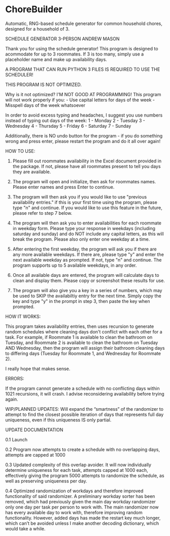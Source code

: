 # ChoreBuilder
Automatic, RNG-based schedule generator for common household chores, designed for a household of 3.

SCHEDULE GENERATOR 3-PERSON
ANDREW MASON

Thank you for using the schedule generator!
This program is designed to acommodate for up to 3 roommates. If 3 is too many,
simply use a placeholder name and make up availability days.

A PROGRAM THAT CAN RUN PYTHON 3 FILES IS REQUIRED TO USE THE SCHEDULER!

THIS PROGRAM IS NOT OPTIMIZED.

Why is it not optimized? I'M NOT GOOD AT PROGRAMMING!
This program will not work properly if you:
    - Use capital letters for days of the week
    - Misspell days of the week whatsoever

In order to avoid excess typing and headaches, I suggest you use numbers 
instead of typing out days of the week:
1 - Monday
2 - Tuesday
3 - Wednesday
4 - Thursday
5 - Friday
6 - Saturday
7 - Sunday

Additionally, there is NO undo button for the program - if you do something
wrong and press enter, please restart the program and do it all over again!

HOW TO USE:

1. Please fill out roommates availability in the Excel document provided in
the package. If not, please have all roommates present to tell you days they
are available.

2. The program will open and initialize, then ask for roommates names. Please
enter names and press Enter to continue.

3. The program will then ask you if you would like to use "previous availability
entries." if this is your first time using the program, please type "n" and
continue. If you would like to use this feature in the future, please refer to
step 7 below.

4. The program will then ask you to enter availabilities for each roommate in
weekday form. Please type your response in weekdays (including saturday and
sunday) and do NOT include any capital letters, as this will break the program.
Please also only enter one weekday at a time.

5. After entering the first weekday, the program will ask you if there are any
more available weekdays. If there are, please type "y" and enter the next
available weekday as prompted. If not, type "n" and continue. The program
supports up to 5 available weekdays, in any order.

6. Once all available days are entered, the program will calculate days to
clean and display them. Please copy or screenshot these results for use.

7. The program will also give you a key in a series of numbers, which may be
used to SKIP the availabiltiy entry for the next time. Simply copy the key and
type "y" in the prompt in step 3, then paste the key when prompted.

HOW IT WORKS:

This program takes availability entries, then uses recursion to generate random
schedules where cleaning days don't conflict with each other for a task.
For example, if Roommate 1 is available to clean the bathroom on Tuesday, and
Roommate 2 is available to clean the bathroom on Tuesday AND Wednesday, then
the program will assign their bathroom cleaning days to differing days (Tuesday
for Roommate 1, and Wednesday for Roommate 2).

I really hope that makes sense.

ERRORS:

If the program cannot generate a schedule with no conflicting days within
1021 recursions, it will crash. I advise reconsidering availability before
trying again.

WIP/PLANNED UPDATES:
Will expand the “smartness” of the randomizer to attempt to find the 
closest possible iteration of days that represents full day uniqueness, 
even if this uniqueness IS only partial.

UPDATE DOCUMENTATION

0.1 Launch

0.2 Program now attempts to create a schedule with no overlapping days,
attempts are capped at 1000

0.3 Updated complexity of this overlap avoider. It will now individually determine 
uniqueness for each task, attempts capped at 1000 each, effectively giving the
program 5000 attempts to randomize the schedule, as well as preserving
uniqueness per day. 

0.4 Optimized randomization of workdays and therefore improved functionality
of said randomizer. A preliminary workday sorter has been removed, which had
previously given the main day workday randomizer only one day per task per
person to work with. The main randomizer now has every available day to work with,
therefore improving random functionality.
However, added days has made the restart key much longer, which can’t be avoided 
unless I make another decoding dictionary, which would take a while. 

